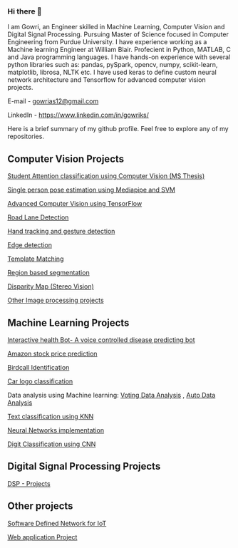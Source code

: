 ### Hi there 👋

<!--
**gowriks12/gowriks12** is a ✨ _special_ ✨ repository because its `README.md` (this file) appears on your GitHub profile.

Here are some ideas to get you started:

- 🔭 I’m currently working on ...
- 🌱 I’m currently learning ...
- 👯 I’m looking to collaborate on ...
- 🤔 I’m looking for help with ...
- 💬 Ask me about ...
- 📫 How to reach me: ...
- 😄 Pronouns: ...
- ⚡ Fun fact: ...
- 🔭 I’m currently working on ...
-  
-->

I am Gowri, an Engineer skilled in Machine Learning, Computer Vision and Digital Signal Processing. Pursuing Master of Science focused in Computer Engineering from Purdue University. I have experience working as a Machine learning Engineer at William Blair. Profecient in Python, MATLAB, C and Java programming languages. I have hands-on experience with several python libraries such as: pandas, pySpark, opencv, numpy, scikit-learn, matplotlib, librosa, NLTK etc. I have used keras to define custom neural network architecture and Tensorflow for advanced computer vision projects.

E-mail - gowrias12@gmail.com

LinkedIn - https://www.linkedin.com/in/gowriks/

Here is a brief summary of my github profile. Feel free to explore any of my repositories.

## Computer Vision Projects
[Student Attention classification using Computer Vision (MS Thesis)](https://github.com/gowriks12/student-attentiveness-classification)

[Single person pose estimation using Mediapipe and SVM](https://github.com/gowriks12/pose-estimation)

[Advanced Computer Vision using TensorFlow](https://github.com/gowriks12/Advanced-Computer-Vision-TF)

[Road Lane Detection](https://github.com/gowriks12/lane-detection)

[Hand tracking and gesture detection](https://github.com/gowriks12/Hand-Tracking-Gesture-Detection)

[Edge detection](https://github.com/gowriks12/Edge-Detection)

[Template Matching](https://github.com/gowriks12/Template-Matching)

[Region based segmentation](https://github.com/gowriks12/Region-based-segmentation)

[Disparity Map (Stereo Vision)](https://github.com/gowriks12/Disparity-Map)

[Other Image processing projects](https://github.com/gowriks12/CV-Projects)


## Machine Learning Projects
[Interactive health Bot- A voice controlled disease predicting bot](https://github.com/gowriks12/Interactive-Health-Bot)

[Amazon stock price prediction](https://github.com/gowriks12/Amazon-Stock-Prediction)

[Birdcall Identification](https://github.com/gowriks12/birdcall-identification)

[Car logo classification](https://github.com/gowriks12/logo-recognition)

Data analysis using Machine learning: [Voting Data Analysis](https://github.com/gowriks12/Voting_data_analysis) , [Auto Data Analysis](https://github.com/gowriks12/auto_data_analysis)

[Text classification using KNN](https://github.com/gowriks12/text_classification-KNN)

[Neural Networks implementation](https://github.com/gowriks12/Implementing-backpropogation-algorithm)

[Digit Classification using CNN](https://github.com/gowriks12/digit-classification-CNN)

## Digital Signal Processing Projects
[DSP - Projects](https://github.com/gowriks12/DSP-projects)

## Other projects
[Software Defined Network for IoT](https://github.com/gowriks12/SDNinIoT)

[Web application Project](https://github.com/gowriks12/Software-Engineering-Project)
